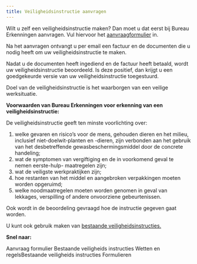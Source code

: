 ```yaml
---
title: Veiligheidsinstructie aanvragen
---
```


Wilt u zelf een veiligheidsinstructie maken? Dan moet u dat eerst bij Bureau Erkenningen aanvragen. Vul hiervoor het [aanvraagformulier](https://administratie.erkenningen.nl/Default.aspx?tabid=202) in.

Na het aanvragen ontvangt u per email een factuur en de documenten die u nodig heeft om uw veiligheidsinstructie te maken.

Nadat u de documenten heeft ingediend en de factuur heeft betaald, wordt uw veiligheidsinstructie beoordeeld. Is deze positief, dan krijgt u een goedgekeurde versie van uw veiligheidsinstructie toegestuurd.

Doel van de veiligheidsinstructie is het waarborgen van een veilige werksituatie.

**Voorwaarden van Bureau Erkenningen voor erkenning van een veiligheidsinstructie:**

De veiligheidsinstructie geeft ten minste voorlichting over:

1. welke gevaren en risico’s voor de mens, gehouden dieren en het milieu, inclusief niet-doelwit-planten en -dieren, zijn verbonden aan het gebruik van het desbetreffende gewasbeschermingsmiddel door de concrete handeling;
2. wat de symptomen van vergiftiging en de in voorkomend geval te nemen eerste-hulp- maatregelen zijn;
3. wat de veiligste werkpraktijken zijn;
4. hoe restanten van het middel en aangebroken verpakkingen moeten worden opgeruimd;
5. welke noodmaatregelen moeten worden genomen in geval van lekkages, verspilling of andere onvoorziene gebeurtenissen.

Ook wordt in de beoordeling gevraagd hoe de instructie gegeven gaat worden.

U kunt ook gebruik maken van [bestaande veiligheidsinstructies.](/licenties/welke-licenties-zijn-er/bestaande-veiligheidsinstructies)

**Snel naar:**

<link-container>
<link-button to="https://administratie.erkenningen.nl/Default.aspx?tabid=202">Aanvraag formulier</link-button>
<link-button to="/licenties/welke-licenties-zijn-er/bestaande-veiligheidsinstructies">Bestaande veiligheids instructies</link-button>
<link-button to="/licenties/wetten-en-regels">Wetten en regels</link-button><link-button to="/licenties/welke-licenties-zijn-er/bestaande-veiligheidsinstructies">Bestaande veiligheids instructies</link-button>
<link-button to="/wat-wij-doen/formulieren">Formulieren</link-button>
</link-container>
